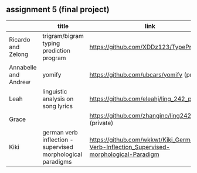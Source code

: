 ## assignment 5 (final project)


|  |	title	 |link |
| ------------ | ------------ | ------------  |
| Ricardo and Zelong |  trigram/bigram typing prediction program  | https://github.com/XDDz123/TypePred  |
| Annabelle and Andrew | yomify | https://github.com/ubcars/yomify  (private) |
| Leah  | linguistic analysis on song lyrics | https://github.com/eleahj/ling_242_project |
| Grace  |  | https://github.com/zhanginc/ling242Project (private) |
| Kiki | german verb inflection - supervised morphological paradigms |https://github.com/wkkwt/Kiki_German-Verb-Inflection_Supervised-morphological-Paradigm|
